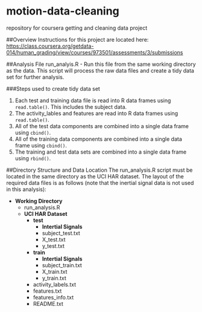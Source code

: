 # motion-data-cleaning
repository for coursera getting and cleaning data project

##Overview
Instructions for this project are located here: https://class.coursera.org/getdata-014/human_grading/view/courses/973501/assessments/3/submissions

##Analysis File
run_analyis.R - Run this file from the same working directory as the data. This script will process the raw data files and create a tidy data set for further analysis. 

###Steps used to create tidy data set

1. Each test and training data file is read into R data frames using `read.table()`. This includes the subject data. 
2. The activity_lables and features are read into R data frames using `read.table()`.
3. All of the test data components are combined into a single data frame using `cbind()`.
4. All of the training data components are combined into a single data frame using `cbind()`.
5. The training and test data sets are combined into a single data frame using `rbind()`.

##Directory Structure and Data Location
The run_analysis.R script must be located in the same directory as the UCI HAR dataset. The layout of the required data files is as follows (note that the inertial signal data is not used in this analysis):

* **Working Directory**
  * run_analysis.R
  * **UCI HAR Dataset**
    * **test**
      * **Intertial Signals**
      * subject_test.txt
      * X_test.txt
      * y_test.txt
    * **train**
      * **Intertial Signals** 
      * subject_train.txt
      * X_train.txt
      * y_train.txt
    * activity_labels.txt
    * features.txt
    * features_info.txt
    * README.txt



